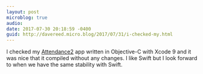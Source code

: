 ```yaml
---
layout: post
microblog: true
audio: 
date: 2017-07-30 20:18:59 -0400
guid: http://davereed.micro.blog/2017/07/31/i-checked-my.html
---
```

I checked my [Attendance2](https://itunes.apple.com/us/app/attendance2/id536206472?mt=8) app written in Objective-C with Xcode 9 and it was nice that it compiled without any changes. I like Swift but I look forward to when we have the same stability with Swift. 
